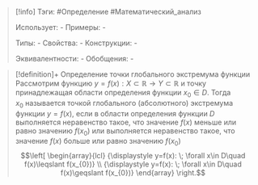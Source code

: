 > [!info]
> Тэги: #Определение #Математический_анализ   
> 
> Использует: *-*
> Примеры: *-*
> 
> Типы: *-*
> Свойства: *-*
> Конструкции: *-*
> 
> Эквивалентности: *-*
> Обобщения: *-*

> [!definition]+ Определение точки глобального экстремума функции 
> Рассмотрим функцию $y = f(x):X \subset \mathbb{R}\rightarrow Y \subset \mathbb{R}$ и точку принадлежащая области определения функции $x_0 \in D$. Тогда ${\displaystyle x_{0}}$ называется точкой глобального (абсолютного) экстремума функции ${\displaystyle y=f(x),}$ если в области определения функции $D$ выполняется неравенство такое, что значение $f(x)$ меньше или равно значению $f(x_0)$ или выполняется неравенство такое, что значение $f(x)$ больше или равно значению $f(x_0)$
> $$\left[ \begin{array}{lcl} {\displaystyle y=f(x): \; \forall x\in D\quad f(x)\leqslant f(x_{0})} \\ {\displaystyle y=f(x): \; \forall x\in D\quad f(x)\geqslant f(x_{0})} \end{array} \right.$$
